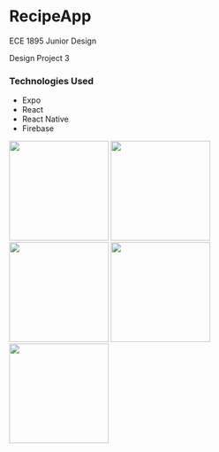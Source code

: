 # RecipeApp
ECE 1895 Junior Design

Design Project 3

### Technologies Used
- Expo
- React
- React Native
- Firebase

<p float="left">
  <img src="https://user-images.githubusercontent.com/55462701/205974664-99a88e37-a679-4851-9bf5-e0205c810e3b.PNG" width="180">
  <img src="https://user-images.githubusercontent.com/55462701/205974686-5caad530-ec8d-4257-b4db-d37b943b2b28.PNG" width="180">
  <img src="https://user-images.githubusercontent.com/55462701/205974816-08ce982b-8069-4b5b-a7e1-8f93930fe574.PNG" width="180">
  <img src="https://user-images.githubusercontent.com/55462701/205974829-69b9c984-7433-47d3-b24a-903d7aef6786.PNG" width="180">
  <img src="https://user-images.githubusercontent.com/55462701/205974855-9b50e07f-8d77-4bd4-8fee-3d049dba7724.PNG" width="180">
</p>
